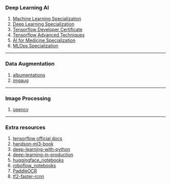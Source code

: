 ### Deep Learning AI
  1. [Machine Learning Specialization](https://github.com/greyhatguy007/Machine-Learning-Specialization-Coursera)
  2. [Deep Learning Specialization](https://github.com/amanchadha/coursera-deep-learning-specialization)
  3. [Tensorflow Developer Certificate](https://github.com/https-deeplearning-ai/tensorflow-1-public)
  4. [Tensorflow Advanced Techniques](https://github.com/BaoLocPham/TensorFlow-Advanced-Techniques-Specialization)
  5. [AI for Medicine Specialization](https://github.com/amanchadha/coursera-ai-for-medicine-specialization)
  6. [MLOps Specialization](https://github.com/amanchadha/coursera-machine-learning-engineering-for-prod-mlops-specialization)
<hr>

### Data Augmentation
  1. [albumentations](https://albumentations.ai/docs/)
  2. [imgaug](https://imgaug.readthedocs.io/en/latest/)
<hr>

### Image Processing
  1. [opencv](https://docs.opencv.org/4.x/d6/d00/tutorial_py_root.html)
<hr>

### Extra resources
  1. [tensorflow official docs](https://github.com/tensorflow/docs)
  2. [handson-ml3-book](https://github.com/ageron/handson-ml3)
  3. [deep-learning-with-python](https://github.com/fchollet/deep-learning-with-python-notebooks)
  4. [deep-learning-in-production](https://github.com/The-AI-Summer/Deep-Learning-In-Production)  
  5. [huggingface_notebooks](https://github.com/huggingface/notebooks)
  6. [roboflow_notebooks](https://github.com/roboflow/notebooks)
  7. [PaddleOCR](https://github.com/PaddlePaddle/PaddleOCR)
  8. [tf2-faster-rcnn](https://github.com/hxuaj/tf2-faster-rcnn)
